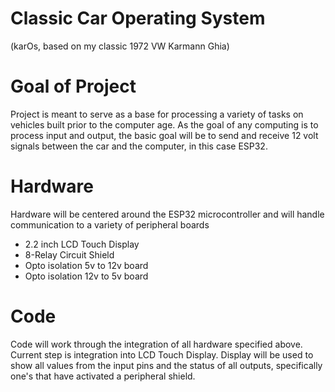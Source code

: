 # Classic Car Operating System
<p>(karOs, based on my classic 1972 VW Karmann Ghia)</p>
<h1>Goal of Project</h1>
<p>Project is meant to serve as a base for processing a variety of tasks on vehicles built prior to the computer age.
As the goal of any computing is to process input and output, the basic goal will be to send and receive 12 volt signals between
the car and the computer, in this case ESP32.</p>
<h1>Hardware</h1>
<p>Hardware will be centered around the ESP32 microcontroller and will handle communication to a variety of peripheral boards</p>
<ul>
  <li>2.2 inch LCD Touch Display</li>
  <li>8-Relay Circuit Shield</li>
  <li>Opto isolation 5v to 12v board</li>
  <li>Opto isolation 12v to 5v board</li>
</ul>
<h1>Code</h1>
<p>Code will work through the integration of all hardware specified above.  Current step is integration into LCD Touch Display.  Display will be used to show all values
from the input pins and the status of all outputs, specifically one's that have activated a peripheral shield.</p>

